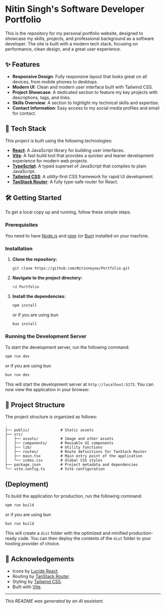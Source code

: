 # Nitin Singh's Software Developer Portfolio

This is the repository for my personal portfolio website, designed to showcase my skills, projects, and professional background as a software developer. The site is built with a modern tech stack, focusing on performance, clean design, and a great user experience.

## ✨ Features

- **Responsive Design**: Fully responsive layout that looks great on all devices, from mobile phones to desktops.
- **Modern UI**: Clean and modern user interface built with Tailwind CSS.
- **Project Showcase**: A dedicated section to feature my key projects with descriptions, tags, and links.
- **Skills Overview**: A section to highlight my technical skills and expertise.
- **Contact Information**: Easy access to my social media profiles and email for contact.

## 🚀 Tech Stack

This project is built using the following technologies:

- **[React](https://reactjs.org/)**: A JavaScript library for building user interfaces.
- **[Vite](https://vitejs.dev/)**: A fast build tool that provides a quicker and leaner development experience for modern web projects.
- **[TypeScript](https://www.typescriptlang.org/)**: A typed superset of JavaScript that compiles to plain JavaScript.
- **[Tailwind CSS](https://tailwindcss.com/)**: A utility-first CSS framework for rapid UI development.
- **[TanStack Router](https://tanstack.com/router/)**: A fully type-safe router for React.

## 🛠️ Getting Started

To get a local copy up and running, follow these simple steps.

### Prerequisites

You need to have [Node.js](https://nodejs.org/) and [npm](https://www.npmjs.com/) (or [Bun](https://bun.sh/)) installed on your machine.

### Installation

1.  **Clone the repository:**

    ```bash
    git clone https://github.com/Nitinneyoo/Portfolio.git
    ```

2.  **Navigate to the project directory:**

    ```bash
    cd Portfolio
    ```

3.  **Install the dependencies:**

    ```bash
    npm install
    ```
    or if you are using bun
    ```bash
    bun install
    ```

### Running the Development Server

To start the development server, run the following command:

```bash
npm run dev
```
or if you are using bun
```bash
bun run dev
```

This will start the development server at `http://localhost:5173`. You can now view the application in your browser.

## 📁 Project Structure

The project structure is organized as follows:

```
.
├── public/              # Static assets
├── src/
│   ├── assets/          # Image and other assets
│   ├── components/      # Reusable UI components
│   ├── lib/             # Utility functions
│   ├── routes/          # Route definitions for TanStack Router
│   ├── main.tsx         # Main entry point of the application
│   └── index.css        # Global CSS styles
├── package.json         # Project metadata and dependencies
└── vite.config.ts       # Vite configuration
```

##  (Deployment)

To build the application for production, run the following command:

```bash
npm run build
```
or if you are using bun
```bash
bun run build
```

This will create a `dist` folder with the optimized and minified production-ready code. You can then deploy the contents of the `dist` folder to your hosting provider of choice.

## 🙏 Acknowledgements

- Icons by [Lucide React](https://lucide.dev/guide/packages/lucide-react).
- Routing by [TanStack Router](https://tanstack.com/router/).
- Styling by [Tailwind CSS](https://tailwindcss.com/).
- Built with [Vite](https://vitejs.dev/).

---

*This README was generated by an AI assistant.*
